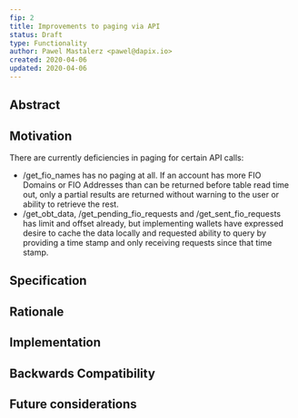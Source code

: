 ```yaml
---
fip: 2
title: Improvements to paging via API
status: Draft
type: Functionality
author: Pawel Mastalerz <pawel@dapix.io>
created: 2020-04-06
updated: 2020-04-06
---
```


## Abstract

## Motivation
There are currently deficiencies in paging for certain API calls:
* /get_fio_names has no paging at all. If an account has more FIO Domains or FIO Addresses than can be returned before table read time out, only a partial results are returned without warning to the user or ability to retrieve the rest.
* /get_obt_data, /get_pending_fio_requests and /get_sent_fio_requests has limit and offset already, but implementing wallets have expressed desire to cache the data locally and requested ability to query by providing a time stamp and only receiving requests since that time stamp.

## Specification 


## Rationale


## Implementation


## Backwards Compatibility


## Future considerations
